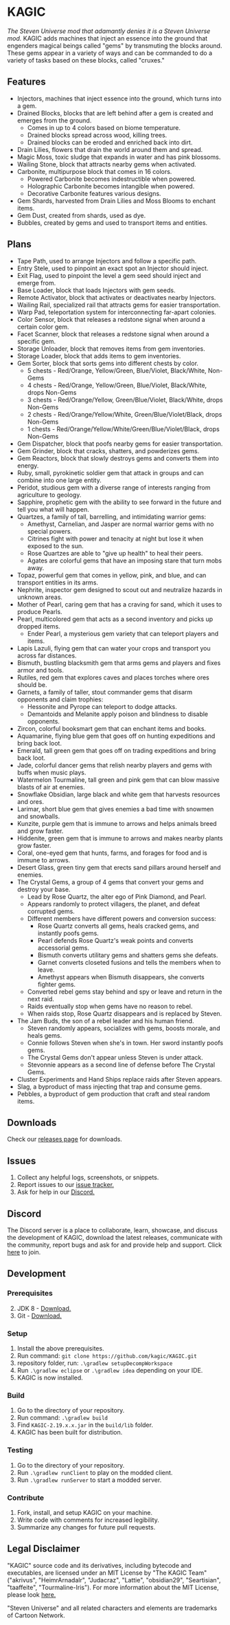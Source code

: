 # KAGIC
*The Steven Universe mod that adamantly denies it is a Steven Universe mod.* KAGIC adds machines that inject an essence into the ground that engenders magical beings called "gems" by transmuting the blocks around. These gems appear in a variety of ways and can be commanded to do a variety of tasks based on these blocks, called "cruxes."

## Features
* Injectors, machines that inject essence into the ground, which turns into a gem.
* Drained Blocks, blocks that are left behind after a gem is created and emerges from the ground.
    * Comes in up to 4 colors based on biome temperature.
    * Drained blocks spread across wood, killing trees.
    * Drained blocks can be eroded and enriched back into dirt.
* Drain Lilies, flowers that drain the world around them and spread.
* Magic Moss, toxic sludge that expands in water and has pink blossoms.
* Wailing Stone, block that attracts nearby gems when activated.
* Carbonite, multipurpose block that comes in 16 colors.
    * Powered Carbonite becomes indestructible when powered.
    * Holographic Carbonite becomes intangible when powered.
    * Decorative Carbonite features various designs.
* Gem Shards, harvested from Drain Lilies and Moss Blooms to enchant items.
* Gem Dust, created from shards, used as dye.
* Bubbles, created by gems and used to transport items and entities.

## Plans
* Tape Path, used to arrange Injectors and follow a specific path.
* Entry Stele, used to pinpoint an exact spot an Injector should inject.
* Exit Flag, used to pinpoint the level a gem seed should inject and emerge from.
* Base Loader, block that loads Injectors with gem seeds.
* Remote Activator, block that activates or deactivates nearby Injectors.
* Wailing Rail, specialized rail that attracts gems for easier transportation.
* Warp Pad, teleportation system for interconnecting far-apart colonies.
* Color Sensor, block that releases a redstone signal when around a certain color gem.
* Facet Scanner, block that releases a redstone signal when around a specific gem.
* Storage Unloader, block that removes items from gem inventories.
* Storage Loader, block that adds items to gem inventories.
* Gem Sorter, block that sorts gems into different chests by color.
    * 5 chests - Red/Orange, Yellow/Green, Blue/Violet, Black/White, Non-Gems
    * 4 chests - Red/Orange, Yellow/Green, Blue/Violet, Black/White, drops Non-Gems
    * 3 chests - Red/Orange/Yellow, Green/Blue/Violet, Black/White, drops Non-Gems
    * 2 chests - Red/Orange/Yellow/White, Green/Blue/Violet/Black, drops Non-Gems
    * 1 chests - Red/Orange/Yellow/White/Green/Blue/Violet/Black, drops Non-Gems
* Gem Dispatcher, block that poofs nearby gems for easier transportation.
* Gem Grinder, block that cracks, shatters, and powderizes gems.
* Gem Reactors, block that slowly destroys gems and converts them into energy.
* Ruby, small, pyrokinetic soldier gem that attack in groups and can combine into one large entity.
* Peridot, studious gem with a diverse range of interests ranging from agriculture to geology.
* Sapphire, prophetic gem with the ability to see forward in the future and tell you what will happen.
* Quartzes, a family of tall, barrelling, and intimidating warrior gems:
    * Amethyst, Carnelian, and Jasper are normal warrior gems with no special powers.
    * Citrines fight with power and tenacity at night but lose it when exposed to the sun.
    * Rose Quartzes are able to "give up health" to heal their peers.
    * Agates are colorful gems that have an imposing stare that turn mobs away.
* Topaz, powerful gem that comes in yellow, pink, and blue, and can transport entities in its arms.
* Nephrite, inspector gem designed to scout out and neutralize hazards in unknown areas.
* Mother of Pearl, caring gem that has a craving for sand, which it uses to produce Pearls.
* Pearl, multicolored gem that acts as a second inventory and picks up dropped items.
    * Ender Pearl, a mysterious gem variety that can teleport players and items.
* Lapis Lazuli, flying gem that can water your crops and transport you across far distances.
* Bismuth, bustling blacksmith gem that arms gems and players and fixes armor and tools.
* Rutiles, red gem that explores caves and places torches where ores should be.
* Garnets, a family of taller, stout commander gems that disarm opponents and claim trophies:
    * Hessonite and Pyrope can teleport to dodge attacks.
    * Demantoids and Melanite apply poison and blindness to disable opponents.
* Zircon, colorful booksmart gem that can enchant items and books.
* Aquamarine, flying blue gem that goes off on hunting expeditions and bring back loot.
* Emerald, tall green gem that goes off on trading expeditions and bring back loot.
* Jade, colorful dancer gems that relish nearby players and gems with buffs when music plays.
* Watermelon Tourmaline, tall green and pink gem that can blow massive blasts of air at enemies.
* Snowflake Obsidian, large black and white gem that harvests resources and ores.
* Larimar, short blue gem that gives enemies a bad time with snowmen and snowballs.
* Kunzite, purple gem that is immune to arrows and helps animals breed and grow faster.
* Hiddenite, green gem that is immune to arrows and makes nearby plants grow faster.
* Coral, one-eyed gem that hunts, farms, and forages for food and is immune to arrows.
* Desert Glass, green tiny gem that erects sand pillars around herself and enemies.
* The Crystal Gems, a group of 4 gems that convert your gems and destroy your base.
    * Lead by Rose Quartz, the alter ego of Pink Diamond, and Pearl.
    * Appears randomly to protect villagers, the planet, and defeat corrupted gems.
    * Different members have different powers and conversion success:
        * Rose Quartz converts all gems, heals cracked gems, and instantly poofs gems.
        * Pearl defends Rose Quartz's weak points and converts accessorial gems.
        * Bismuth converts utilitary gems and shatters gems she defeats.
        * Garnet converts closeted fusions and tells the members when to leave.
        * Amethyst appears when Bismuth disappears, she converts fighter gems.
    * Converted rebel gems stay behind and spy or leave and return in the next raid.
    * Raids eventually stop when gems have no reason to rebel.
    * When raids stop, Rose Quartz disappears and is replaced by Steven.
* The Jam Buds, the son of a rebel leader and his human friend.
    * Steven randomly appears, socializes with gems, boosts morale, and heals gems.
    * Connie follows Steven when she's in town. Her sword instantly poofs gems.
    * The Crystal Gems don't appear unless Steven is under attack.
    * Stevonnie appears as a second line of defense before The Crystal Gems.
* Cluster Experiments and Hand Ships replace raids after Steven appears.
* Slag, a byproduct of mass injecting that trap and consume gems.
* Pebbles, a byproduct of gem production that craft and steal random items.

## Downloads
Check our [releases page](https://github.com/kagic/KAGIC/releases) for downloads.

## Issues
1. Collect any helpful logs, screenshots, or snippets.
2. Report issues to our [issue tracker.](https://github.com/kagic/KAGIC/issues)
3. Ask for help in our [Discord.](https://discord.gg/C982t9a)

## Discord
The Discord server is a place to collaborate, learn, showcase, and discuss the development of KAGIC, download the latest releases, communicate with the community, report bugs and ask for and provide help and support.
Click [here](https://discord.gg/Entz7q2) to join.

## Development
### Prerequisites
2. JDK 8 - [Download.](https://www.oracle.com/technetwork/java/javase/downloads/jdk8-downloads-2133151.html)
3. Git - [Download.](https://git-scm.com/downloads)

### Setup
1. Install the above prerequisites.
2. Run command: `git clone https://github.com/kagic/KAGIC.git`
3.  repository folder, run: `.\gradlew setupDecompWorkspace`
4. Run `.\gradlew eclipse` or `.\gradlew idea` depending on your IDE.
5. KAGIC is now installed.

### Build
1. Go to the directory of your repository.
2. Run command: `.\gradlew build`
3. Find `KAGIC-2.19.x.x.jar` in the `build/lib` folder.
4. KAGIC has been built for distribution.

### Testing
1. Go to the directory of your repository.
2. Run `.\gradlew runClient` to play on the modded client.
3. Run `.\gradlew runServer` to start a modded server.

### Contribute
1. Fork, install, and setup KAGIC on your machine.
2. Write code with comments for increased legibility.
3. Summarize any changes for future pull requests.

## Legal Disclaimer
"KAGIC" source code and its derivatives, including bytecode and executables, are licensed under an MIT License by "The KAGIC Team" ("akrivus", "HeimrArnadalr", "Judacraz", "Lattie", "obsidian29", "Seartisian", "taaffeite", "Tourmaline-Iris"). For more information about the MIT License, please look [here.](./LICENSE)

"Steven Universe" and all related characters and elements are trademarks of Cartoon Network.
